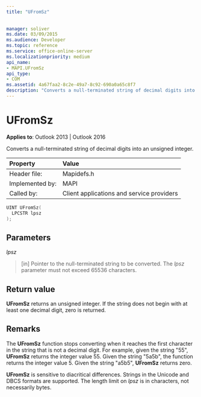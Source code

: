 ```yaml
---
title: "UFromSz"
 
 
manager: soliver
ms.date: 03/09/2015
ms.audience: Developer
ms.topic: reference
ms.service: office-online-server
ms.localizationpriority: medium
api_name:
- MAPI.UFromSz
api_type:
- COM
ms.assetid: 4a67faa2-8c2e-49a7-8c92-690a0a65c8f7
description: "Converts a null-terminated string of decimal digits into an unsigned integer. If the string doesn't begin with at least one decimal digit, zero is returned."
---
```


# UFromSz

  
  
**Applies to**: Outlook 2013 | Outlook 2016 
  
Converts a null-terminated string of decimal digits into an unsigned integer. 
  
|Property |Value |
|:-----|:-----|
|Header file:  <br/> |Mapidefs.h  <br/> |
|Implemented by:  <br/> |MAPI  <br/> |
|Called by:  <br/> |Client applications and service providers  <br/> |
   
```cpp
UINT UFromSz(
  LPCSTR lpsz
);
```

## Parameters

 _lpsz_
  
> [in] Pointer to the null-terminated string to be converted. The  _lpsz_ parameter must not exceed 65536 characters. 
    
## Return value

 **UFromSz** returns an unsigned integer. If the string does not begin with at least one decimal digit, zero is returned. 
  
## Remarks

The **UFromSz** function stops converting when it reaches the first character in the string that is not a decimal digit. For example, given the string "55", **UFromSz** returns the integer value 55. Given the string "5a5b", the function returns the integer value 5. Given the string "a5b5", **UFromSz** returns zero. 
  
 **UFromSz** is sensitive to diacritical differences. Strings in the Unicode and DBCS formats are supported. The length limit on  _lpsz_ is in characters, not necessarily bytes. 
  

